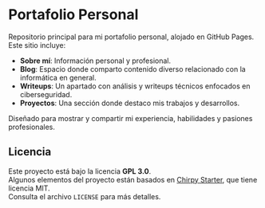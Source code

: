 # Portafolio Personal

Repositorio principal para mi portafolio personal, alojado en GitHub Pages.  
Este sitio incluye:

- **Sobre mí**: Información personal y profesional.
- **Blog**: Espacio donde comparto contenido diverso relacionado con la informática en general.
- **Writeups**: Un apartado con análisis y writeups técnicos enfocados en ciberseguridad.
- **Proyectos**: Una sección donde destaco mis trabajos y desarrollos.

Diseñado para mostrar y compartir mi experiencia, habilidades y pasiones profesionales.

## Licencia
Este proyecto está bajo la licencia **GPL 3.0**.  
Algunos elementos del proyecto están basados en [Chirpy Starter](https://github.com/cotes2020/jekyll-theme-chirpy), que tiene licencia MIT.  
Consulta el archivo `LICENSE` para más detalles.
